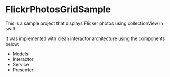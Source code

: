 # FlickrPhotosGridSample

This is a sample project that displays Flicker photos using collectionView in swift.

It was implemented with clean interactor architecture using the components below:

- Models
- Interactor
- Service
- Presenter

